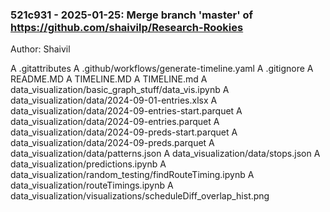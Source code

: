 ### 521c931 - 2025-01-25: Merge branch 'master' of https://github.com/shaivilp/Research-Rookies
Author: Shaivil

A	.gitattributes
A	.github/workflows/generate-timeline.yaml
A	.gitignore
A	README.MD
A	TIMELINE.MD
A	TIMELINE.md
A	data_visualization/basic_graph_stuff/data_vis.ipynb
A	data_visualization/data/2024-09-01-entries.xlsx
A	data_visualization/data/2024-09-entries-start.parquet
A	data_visualization/data/2024-09-entries.parquet
A	data_visualization/data/2024-09-preds-start.parquet
A	data_visualization/data/2024-09-preds.parquet
A	data_visualization/data/patterns.json
A	data_visualization/data/stops.json
A	data_visualization/predictions.ipynb
A	data_visualization/random_testing/findRouteTiming.ipynb
A	data_visualization/routeTimings.ipynb
A	data_visualization/visualizations/scheduleDiff_overlap_hist.png
